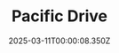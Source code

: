 ---
title: "Pacific Drive"
id: 1458140
date: 2025-03-11T00:00:08.350Z
link: games/steam/recent/pacific-drive
image: http://media.steampowered.com/steamcommunity/public/images/apps/1458140/bea29dede5c446d40700fd6c2c74abb933559716.jpg
playtime_2weeks: 4
playtime_forever: 4
playtime_windows_forever: 0
playtime_mac_forever: 0
playtime_linux_forever: 4
playtime_deck_forever: 4
---